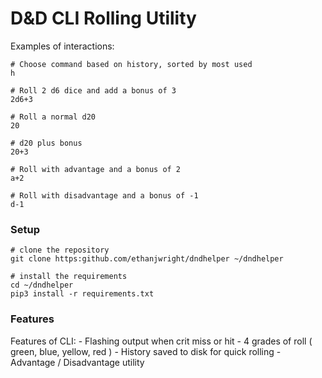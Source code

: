 # D&D CLI Rolling Utility

Examples of interactions:
```
# Choose command based on history, sorted by most used
h

# Roll 2 d6 dice and add a bonus of 3
2d6+3

# Roll a normal d20
20

# d20 plus bonus
20+3

# Roll with advantage and a bonus of 2
a+2

# Roll with disadvantage and a bonus of -1
d-1
```

### Setup
```
# clone the repository
git clone https:github.com/ethanjwright/dndhelper ~/dndhelper

# install the requirements
cd ~/dndhelper
pip3 install -r requirements.txt
```

### Features
Features of CLI:
    - Flashing output when crit miss or hit
    - 4 grades of roll ( green, blue, yellow, red )
    - History saved to disk for quick rolling
    - Advantage / Disadvantage utility



